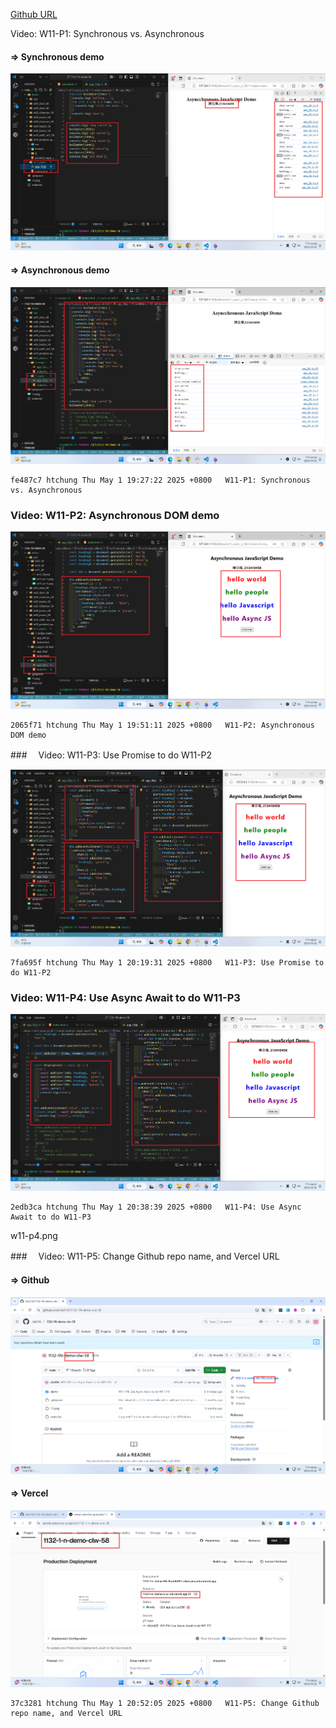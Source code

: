 [Github URL](https://github.com/clw516/1132-1N-demo-58.git)

Video: W11-P1: Synchronous vs. Asynchronous

#### => Synchronous demo

![](w11-p1-1.png)

#### => Asynchronous demo

![](w11-p1-2.png)

```
fe487c7 htchung Thu May 1 19:27:22 2025 +0800   W11-P1: Synchronous vs. Asynchronous
```

### Video: W11-P2: Asynchronous DOM demo

![](w11-p2.png)

```
2065f71 htchung Thu May 1 19:51:11 2025 +0800   W11-P2: Asynchronous DOM demo
```

###　 Video: W11-P3: Use Promise to do W11-P2

![](w11-p3.png)

```
7fa695f htchung Thu May 1 20:19:31 2025 +0800   W11-P3: Use Promise to do W11-P2
```

### Video: W11-P4: Use Async Await to do W11-P3

![](w11-p4.png)

```
2edb3ca htchung Thu May 1 20:38:39 2025 +0800   W11-P4: Use Async Await to do W11-P3
```

w11-p4.png

###　 Video: W11-P5: Change Github repo name, and Vercel URL

#### => Github

![](w11-p5-1.png)

#### => Vercel

![](w11-p5-2.png)

```
37c3281 htchung Thu May 1 20:52:05 2025 +0800   W11-P5: Change Github repo name, and Vercel URL
```
